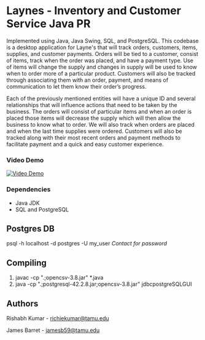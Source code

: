# Laynes - Inventory and Customer Service Java PR
Implemented using Java, Java Swing, SQL, and PostgreSQL. This codebase is a desktop application for Layne's that will track orders, customers, items, supplies, and customer payments. Orders will be tied to a customer, consist of items, track when the order was placed, and have a payment type. Use of items will change the supply and changes in supply will be used to know when to order more of a particular product. Customers will also be tracked through associating them with an order, payment, and means of communication to let them know their order’s progress. 

Each of the previously mentioned entities will have a unique ID and several relationships that will influence actions that need to be taken by the business. The orders will consist of particular items and when an order is placed those items will decrease the supply which will then allow the business to know what to order. We will also track when orders are placed and when the last time supplies were ordered. Customers will also be tracked along with their most recent orders and payment methods to facilitate payment and a quick and easy customer experience. 

### Video Demo
[![Video Demo](https://img.youtube.com/vi/OC3lOWjJfcc/0.jpg)](https://www.youtube.com/watch?v=OC3lOWjJfcc)

### Dependencies

* Java JDK
* SQL and PostgreSQL

## Postgres DB
psql -h localhost -d postgres -U my_user
*Contact for password*

## Compiling 
1. javac -cp ".;opencsv-3.8.jar" *.java
2. java -cp ".;postgresql-42.2.8.jar;opencsv-3.8.jar" jdbcpostgreSQLGUI


## Authors

Rishabh Kumar - richiekumar@tamu.edu
  
James Barret - jamesb59@tamu.edu
  
  
